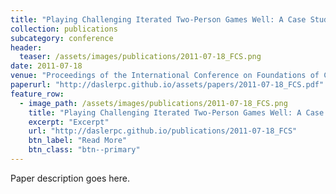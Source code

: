 ```yaml
---
title: "Playing Challenging Iterated Two-Person Games Well: A Case Study on the Iterated Traveler's Dilemma"
collection: publications
subcategory: conference
header: 
  teaser: /assets/images/publications/2011-07-18_FCS.png
date: 2011-07-18
venue: "Proceedings of the International Conference on Foundations of Computer Science (FCS)"
paperurl: "http://daslerpc.github.io/assets/papers/2011-07-18_FCS.pdf"
feature_row: 
  - image_path: /assets/images/publications/2011-07-18_FCS.png
    title: "Playing Challenging Iterated Two-Person Games Well: A Case Study on the Iterated Traveler's Dilemma"
    excerpt: "Excerpt"
    url: "http://daslerpc.github.io/publications/2011-07-18_FCS"
    btn_label: "Read More"
    btn_class: "btn--primary"
---
```


Paper description goes here.